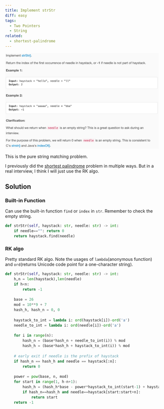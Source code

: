 ```yaml
---
title: Implement strStr
diff: easy
tags:
  - Two Pointers
  - String
related:
  - shortest-palindrome
---
```


<img class="medium-zoom" src="/algo/implement-strstr.png" alt="https://leetcode.com/problems/implement-strstr">

This is the pure string matching problem.

I previously did the [shortest palindrome](shortest_palindrome) problem in multiple ways. But in a real interview, I think I will just use the RK algo.

## Solution

### Built-in Function

Can use the built-in function `find` or `index` in `str`. Remember to check the empty string.

```py
def strStr(self, haystack: str, needle: str) -> int:
    if needle=="": return 0
    return haystack.find(needle)
```

### RK algo

Pretty standard RK algo. Note the usages of `lambda`(anonymous function) and `ord`(returns Unicode code point for a one-character string).

```py
def strStr(self, haystack: str, needle: str) -> int:
    h,n = len(haystack),len(needle)
    if h<n:
        return -1

    base = 26
    mod = 10**9 + 7
    hash_h, hash_n = 0, 0

    haystack_to_int = lambda i: ord(haystack[i])-ord('a')
    needle_to_int = lambda i: ord(needle[i])-ord('a')

    for i in range(n):
        hash_n = (base*hash_n + needle_to_int(i)) % mod
        hash_h = (base*hash_h + haystack_to_int(i)) % mod

    # early exit if needle is the prefix of haystack
    if hash_n == hash_h and needle == haystack[:n]:
        return 0

    power = pow(base, n, mod)
    for start in range(1, h-n+1):
        hash_h = (hash_h*base - power*haystack_to_int(start-1) + haystack_to_int(start+n-1)) % mod
        if hash_n==hash_h and needle==haystack[start:start+n]:
            return start
    return -1
```

<!-- ### KMP (REDO)

### Z-algo (REDO)

https://www.geeksforgeeks.org/z-algorithm-linear-time-pattern-searching-algorithm/ -->
